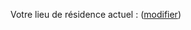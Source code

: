 Votre lieu de résidence actuel : <strong id="nom-departement"></strong> (<a href="situation" data-navigo>modifier</a>)
